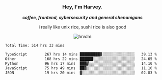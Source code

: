 <div align="center">
    <h3> Hey, I'm Harvey.</h3>
    <p><i><b>coffee, frontend, cybersecurity and general shenanigans</b></i></p>
    <p>i really like unix rice, sushi rice is also good</p>
</div>

<p align="center">  <img src="https://komarev.com/ghpvc/?username=hrvdm&label=Views&color=252733&style=for-the-badge" alt="hrvdm" /> </p>

<!--START_SECTION:waka-->

```txt
Total Time: 514 hrs 33 mins

TypeScript        267 hrs 14 mins █████████▓░░░░░░░░░░░░░░░   39.13 %
Other             168 hrs 22 mins ██████░░░░░░░░░░░░░░░░░░░   24.65 %
Python            96 hrs 17 mins  ███▓░░░░░░░░░░░░░░░░░░░░░   14.10 %
JavaScript        75 hrs 49 mins  ██▓░░░░░░░░░░░░░░░░░░░░░░   11.10 %
JSON              19 hrs 20 mins  ▓░░░░░░░░░░░░░░░░░░░░░░░░   02.83 %
```

<!--END_SECTION:waka-->
